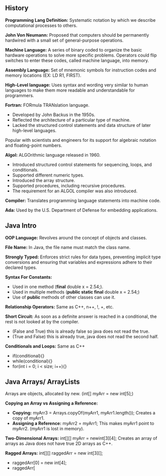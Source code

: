 ## History
**Programming Lang Definition:**  Systematic notation by which we describe computational processes to others.

**John Von Neumann:**  Proposed that computers should be permanently hardwired with a small set of general-purpose operations.

**Machine Language:**  A series of binary coded to organize the basic hardware operations to solve more specific problems. Operators could flip switches to enter these codes, called machine language, into memory.

**Assembly Language:**  Set of mnemonic symbols for instruction codes and memory locations (EX: LD R1, FIRST).

**High-Level language:**  Uses syntax and wording very similar to human languages to make them more readable and understandable for programmers.

**Fortran:**  FORmula TRANslation language.
- Developed by John Backus in the 1950s.
- Reflected the architecture of a particular type of machine.
- Lacked the structured control statements and data structure of later high-level languages.
  
Popular with scientists and engineers for its support for algebraic notation and floating-point numbers.

**Algol:**  ALGOrithmic language released in 1960. 
- Introduced structured control statements for sequencing, loops, and conditionals.
- Supported different numeric types.
- Introduced the array structure.
- Supported procedures, including recursive procedures.
- The requirement for an ALGOL compiler was also introduced.

**Compiler:**  Translates programming language statements into machine code.

**Ada:**  Used by the U.S. Department of Defense for embedding applications.

## Java Intro
**OOP Language:**  Revolves around the concept of objects and classes.

**File Name:**  In Java, the file name must match the class name.

**Strongly Typed:**  Enforces strict rules for data types, preventing implicit type conversions and ensuring that variables and expressions adhere to their declared types.

**Syntax For Constants:**
- Used in one method (**final** double x = 2.54;).
- Used in multiple methods (**public static final** double x = 2.54;)
- Use of **public** methods of other classes can use it.

**Relationship Operators:**  Same as C++, n++, !, +, etc.

**Short Circuit:**  As soon as a definite answer is reached in a conditional, the rest is not looked at by the compiler.
- (False and True) this is already false so java does not read the true.
- (True and False) this is already true, java does not read the second half.

**Conditionals and Loops:**  Same as C++
- if(conditional){}
- while(conditional){}
- for(int i = 0; i < size; i++){}

## Java Arrays/ ArrayLists
Arrays are objects, allocated by new. (int[] myArr = new int[5];)

**Copying an Array vs Assigning a Reference:**
- **Copying:**  myArr3 = Arrays.copyOf(myArr1, myArr1.length()); Creates a copy of myArr1.
- **Assigning a Reference:**  myArr2 = myArr1; This makes myArr1 point to myArr2. (myArr1 is lost in memory).

**Two-Dimensional Arrays:**  int[][] myArr = newint[3][4]; Creates an array of arrays as Java does not have true 2D arrays as C++.

**Ragged Arrays:**  int[][] raggedArr = new int[3][];
- raggedArr[0] = new int[4];
- raggedArr[
